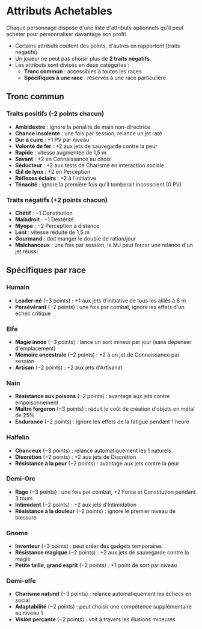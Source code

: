 # Attributs Achetables

Chaque personnage dispose d'une liste d'attributs optionnels qu'il peut acheter pour personnaliser davantage son profil.

- Certains attributs coûtent des points, d'autres en rapportent (traits négatifs).
- Un joueur ne peut pas choisir plus de **2 traits négatifs**.
- Les attributs sont divisés en deux catégories :
  - **Tronc commun** : accessibles à toutes les races
  - **Spécifiques à une race** : réservés à une race particulière

## Tronc commun

### Traits positifs (-2 points chacun)
- **Ambidextre** : ignore la pénalité de main non-directrice
- **Chance insolente** : une fois par session, relance un jet raté
- **Dur à cuire** : +1 PV par niveau
- **Volonté de fer** : +2 aux jets de sauvegarde contre la peur
- **Rapide** : vitesse augmentée de 1,5 m
- **Savant** : +2 en Connaissance au choix
- **Séducteur** : +2 aux tests de Charisme en interaction sociale
- **Œil de lynx** : +2 en Perception
- **Réflexes éclairs** : +2 à l'initiative
- **Ténacité** : ignore la première fois qu'il tomberait inconscient (0 PV)

### Traits négatifs (+2 points chacun)
- **Chétif** : −1 Constitution
- **Maladroit** : −1 Dextérité
- **Myope** : −2 Perception à distance
- **Lent** : vitesse réduite de 1,5 m
- **Gourmand** : doit manger le double de ration/jour
- **Malchanceux** : une fois par session, le MJ peut forcer une relance d'un jet réussi

## Spécifiques par race

### Humain
- **Leader-né** (−3 points) : +1 aux jets d'initiative de tous les alliés à 6 m
- **Persévérant** (−2 points) : une fois par combat, ignore les effets d'un échec critique

### Elfe
- **Magie innée** (−3 points) : lance un sort mineur par jour (sans dépenser d'emplacement)
- **Mémoire ancestrale** (−2 points) : +2 à un jet de Connaissance par session
- **Artisan** (−2 points) : +2 aux jets d'Artisanat

### Nain
- **Résistance aux poisons** (−2 points) : avantage aux jets contre empoisonnement
- **Maître forgeron** (−3 points) : réduit le coût de création d'objets en métal de 25%
- **Endurance** (−2 points) : ignore les effets de la fatigue pendant 1 heure

### Halfelin
- **Chanceux** (−3 points) : relance automatiquement les 1 naturels
- **Discrétion** (−2 points) : +2 aux jets de Discrétion
- **Résistance à la peur** (−2 points) : avantage aux jets contre la peur

### Demi-Orc
- **Rage** (−3 points) : une fois par combat, +2 Force et Constitution pendant 3 tours
- **Intimidant** (−2 points) : +2 aux jets d'Intimidation
- **Résistance à la douleur** (−2 points) : ignore le premier niveau de blessure

### Gnome
- **Inventeur** (−3 points) : peut créer des gadgets temporaires
- **Résistance magique** (−2 points) : +2 aux jets de sauvegarde contre la magie
- **Petite taille, grand esprit** (−2 points) : +1 point de sort par niveau

### Demi-elfe
- **Charisme naturel** (−3 points) : relance automatiquement les échecs en social
- **Adaptabilité** (−2 points) : peut choisir une compétence supplémentaire au niveau 1
- **Vision perçante** (−2 points) : voit à travers les illusions mineures
